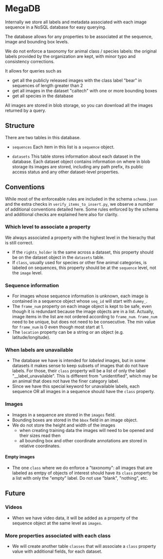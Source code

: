 # MegaDB

Internally we store all labels and metadata associated with each image sequence in a NoSQL database for easy querying.

The database allows for any properties to be associated at the sequence, image and bounding box levels.

We do not enforce a taxonomy for animal class / species labels: the original labels provided by the organization are kept, with minor typo and consistency corrections.

It allows for queries such as 
- get all the publicly released images with the class label "bear" in sequences of length greater than 2
- get all images in the dataset "caltech" with one or more bounding boxes
- get all species in the database

All images are stored in blob storage, so you can download all the images returned by a query.


## Structure

There are two tables in this database. 
- `sequences`
Each item in this list is a `sequence` object. 

- `datasets`
This table stores information about each dataset in the database. Each dataset object contains information on where in blob storage its images are stored, including any path prefix, its public access status and any other dataset-level properties.



## Conventions

While most of the enforceable rules are included in the schema `schema.json` and the extra checks in `verify_items_to_insert.py`, we observe a number of additional conventions detailed here. Some rules enforced by the schema and additional checks are explained here also for clarity.

### Which level to associate a property
We always associated a property with the highest level in the hierachy that is still correct. 
- If the `rights_holder` is the same across a dataset, this property should be on the dataset object in the `datasets` table.
- If `class`, usually used for species or other fine animal categories, is labeled on sequences, this property should be at the `sequence` level, not the `image` level. 


### Sequence information
- For images whose sequence information is unknown, each image is contained in a sequence object whose `seq_id` will start with `dummy_`.
- The `frame_num` property on each image object is kept to be safe, even though it is redundant because the image objects are in a list. Actually, image items in the list are not ordered according to `frame_num`. `frame_num` need to be unique, but does not need to be consecutive. The min value for `frame_num` is 0 even though most start at 1.
- The `location` property can be a string or an object (e.g. latitude/longitude).


### When labels are unavailable
- The database we have is intended for *labeled* images, but in some datasets it makes sense to keep subsets of images that do not have labels. For those, their `class` property will be a list of only the label "__label_unavailable". This is different from "unidentified", which may be an animal that does not have the finer category label.
- Since we have this special keyword for unavailable labels, each sequence OR all images in a sequence should have the `class` property.


### Images
- Images in a sequence are stored in the `images` field.
- Bounding boxes are stored in the `bbox` field in an image object.
- We do not store the height and width of the images 
    - when creating training data the images will need to be opened and their sizes read then
    - all bounding box and other coordinate annotations are stored in relative coordinates.
    
#### Empty images
- The one `class` where we do enforce a "taxonomy": all images that are labeled as emtpy of objects of interest should have its `class` property be a list with only the "empty" label. Do not use "blank", "nothing", etc. 


## Future

### Videos
- When we have video data, it will be added as a property of the sequence object at the same level as `images`.

### More properties associated with each class
- We will create another table `classes` that will associate a `class` property value with additional fields, for each dataset.

